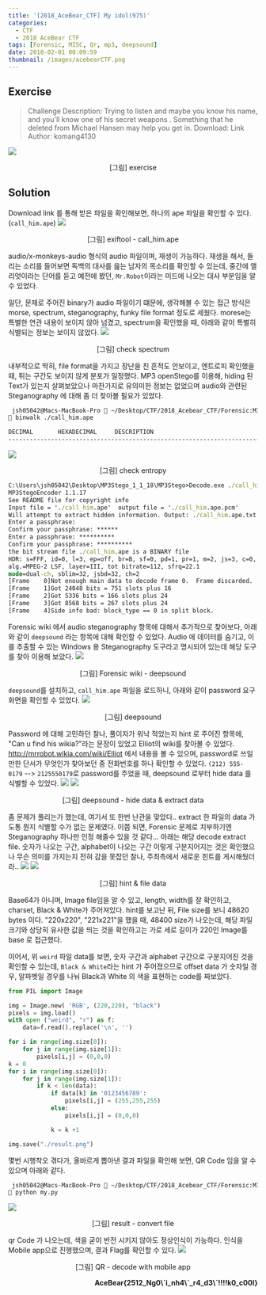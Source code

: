 ```yaml
---
title: '[2018_AceBear_CTF] My idol(975)'
categories:
  - CTF
  - 2018 AceBear CTF
tags: [Forensic, MISC, Qr, mp3, deepsound]
date: 2018-02-01 00:09:59
thumbnail: /images/acebearCTF.png
---
```


## Exercise
> Challenge Description: Trying to listen and maybe you know his name, and you'll know one of his secret weapons . Something that he deleted from Michael Hansen may help you get in.
Download: Link
Author: komang4130

![](exercise.png)
<p align='center'>[그림] exercise</p>

## Solution

Download link 를 통해 받은 파일을 확인해보면, 하나의 ape 파일을 확인할 수 있다. (`call_him.ape`)
![](exiftool.png)
<p align='center'>[그림] exiftool - call_him.ape</p>

audio/x-monkeys-audio 형식의 audio 파일이며, 재생이 가능하다. 재생을 해서, 들리는 소리를 들어보면 독백의 대사를 읊는 남자의 목소리를 확인할 수 있는데, 중간에 앨리엇이라는 단어를 듣고 예전에 봤던, `Mr.Robot`이라는 미드에 나오는 대사 부분임을 알 수 있었다.


일단, 문제로 주어진 binary가 audio 파일이기 떄문에, 생각해볼 수 있는 접근 방식은 morse, spectrum, steganography, funky file format 정도로 세웠다. morese는 특별한 연관 내용이 보이지 않아 넘겼고, spectrum을 확인했을 때, 아래와 같이 특별히 식별되는 정보는 보이지 않았다.
![](spectrum.png)
<p align='center'>[그림] check spectrum</p>


내부적으로 딱히, file format을 가지고 장난을 친 흔적도 안보이고, 엔트로피 확인했을 때, 튀는 구간도 보이지 않게 분포가 일정했다. MP3 openStego를 이용해, hiding 된 Text가 있는지 살펴보았으나 마찬가지로 유의미한 정보는 없었으며 audio와 관련된 Steganography 에 대해 좀 더 찾아볼 필요가 있었다.
```Bash
 jsh05042@Macs-MacBook-Pro  ~/Desktop/CTF/2018_Acebear_CTF/Forensic:MISC/My idol
 binwalk ./call_him.ape

DECIMAL       HEXADECIMAL     DESCRIPTION
--------------------------------------------------------------------------------
```

![](entrophy.png)
<p align='center'>[그림] check entropy</p>

```cmd
C:\Users\jsh05042\Desktop\MP3Stego_1_1_18\MP3Stego>Decode.exe ./call_him.ape -X
MP3StegoEncoder 1.1.17
See README file for copyright info
Input file = './call_him.ape'  output file = './call_him.ape.pcm'
Will attempt to extract hidden information. Output: ./call_him.ape.txt
Enter a passphrase:
Confirm your passphrase: ******
Enter a passphrase: **********
Confirm your passphrase: **********
the bit stream file ./call_him.ape is a BINARY file
HDR: s=FFF, id=0, l=3, ep=off, br=B, sf=0, pd=1, pr=1, m=2, js=3, c=0, o=0, e=0
alg.=MPEG-2 LSF, layer=III, tot bitrate=112, sfrq=22.1
mode=dual-ch, sblim=32, jsbd=32, ch=2
[Frame    0]Not enough main data to decode frame 0.  Frame discarded.
[Frame    1]Got 24048 bits = 751 slots plus 16
[Frame    2]Got 5336 bits = 166 slots plus 24
[Frame    3]Got 8568 bits = 267 slots plus 24
[Frame    4]Side info bad: block_type == 0 in split block.
```

Forensic wiki 에서 audio steganography 항목에 대해서 추가적으로 찾아보다, 아래와 같이 `deepsound` 라는 항목에 대해 확인할 수 있었다. Audio 에 데이터를 숨기고, 이를 추출할 수 있는 Windows 용 Steganography 도구라고 명시되어 있는데 해당 도구를 찾아 이용해 보았다.
![](deepsound.png)
<p align='center'>[그림] Forensic wiki - deepsound</p>

`deepsound`를 설치하고, `call_him.ape` 파일을 로드하니, 아래와 같이 password 요구 화면을 확인할 수 있었다.
![](deepsound2.png)
<p align='center'>[그림] deepsound</p>


Password 에 대해 고민하던 찰나, 풀이자가 워낙 적었는지 hint 로 주어진 항목에, "Can u find his wikia?"라는 문장이 있었고 Elliot의 wiki를 찾아볼 수 있었다. http://mrrobot.wikia.com/wiki/Elliot 에서 내용을 볼 수 있으며, password로 쓰일만한 단서가 무엇인가 찾아보던 중 전화번호를 하나 확인할 수 있었다. `(212) 555-0179` --> `2125550179`로 password를 주었을 때, deepsound 로부터 hide data 를 식별할 수 있었다.
![](deepsound4.png)
![](deepsound3.png)
<p align='center'>[그림] deepsound - hide data & extract data</p>


좀 문제가 풀리는가 했는데, 여기서 또 한번 난관을 맞았다.. extract 한 파일의 data 가 도통 뭔지 식별할 수가 없는 문제였다. 이쯤 되면, Forensic 문제로 치부하기엔 Steganography 하나만 인정 해줄수 있을 것 같다... 아래는 해당 decode extract file. 숫자가 나오는 구간, alphabet이 나오는 구간 이렇게 구분지어지는 것은 확인했으나 무슨 의미를 가지는지 전혀 감을 못잡던 찰나, 주최측에서 새로운 힌트를 게시해뒀더라..
![](extractfile.png)
![](hint.png)
<p align='center'>[그림] hint & file data</p>

Base64가 아니며, Image file임을 알 수 있고, length, width를 잘 확인하고, charset, Black & White가 주어져있다. hint를 보고난 뒤, File size를 보니 48620 bytes 이다. "220x220", "221x221"을 했을 때, 48400 size가 나오는데, 해당 파일 크기와 상당히 유사한 값을 띄는 것을 확인하고는 가로 세로 길이가 220인 Image를 base 로 접근했다.


이어서, 위 `weird` 파일 data를 보면, 숫자 구간과 alphabet 구간으로 구분지어진 것을 확인할 수 있는데, `Black & White`라는 hint 가 주어졌으므로 offset data 가 숫자일 경우, 알파벳일 경우를 나눠 Black과 White 의 색을 표현하는 code를 짜보았다.
```python
from PIL import Image

img = Image.new( 'RGB', (220,220), "black")
pixels = img.load()
with open ("weird", "r") as f:
    data=f.read().replace('\n', '')

for i in range(img.size[0]):
    for j in range(img.size[1]):
        pixels[i,j] = (0,0,0)
k = 0
for i in range(img.size[0]):
    for j in range(img.size[1]):
        if k < len(data):
            if data[k] in '0123456789':
                pixels[i,j] = (255,255,255)
            else:
                pixels[i,j] = (0,0,0)

            k = k +1

img.save("./result.png")
```


몇번 시행착오 겪다가, 올바르게 뽑아낸 결과 파일을 확인해 보면, QR Code 임을 알 수 있으며 아래와 같다.
```bash
 jsh05042@Macs-MacBook-Pro  ~/Desktop/CTF/2018_Acebear_CTF/Forensic:MISC/My idol
 python my.py
```
![](qr.png)
<p align='center'>[그림] result - convert file</p>

qr Code 가 나오는데, 색을 굳이 반전 시키지 않아도 정상인식이 가능하다. 인식을 Mobile app으로 진행했으며, 결과 Flag를 확인할 수 있다.
![](flag.jpeg)
<p align='center'>[그림] QR - decode with mobile app</p>

<p align='right'><strong>AceBear{2512_Ng0\`i_nh4\`_r4_d3\`!!!!k0_c00l}</strong></p>

